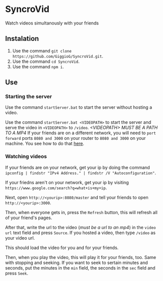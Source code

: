 # SyncroVid
Watch videos simultanously with your friends
## Instalation
1. Use the command `git clone https://github.com/GiggioG/SyncroVid.git`.
2. Use the command `cd SyncroVid`.
3. Use the command `npm i`.
## Use
### Starting the server
Use the command `startServer.bat` to start the server without hosting a video.

Use the command `startServer.bat <VIDEOPATH>` to start the server and serve the video in `<VIDEOPATH>` to `/video`. *\<VIDEOPATH> MUST BE A PATH TO A MP4*
If your friends are on a different network, you will need to `port forward` ports `8080 and 3000` on your router to `8080 and 3000` on your machine. You see how to do that [here](https://www.noip.com/support/knowledgebase/general-port-forwarding-guide/).
### Watching videos
If your friends are on your network, get your ip by doing the command `ipconfig | findstr "IPv4 Address." | findstr /V "Autoconfiguration"`.

If your friedns aren't on your network, get your ip by visiting `https://www.google.com/search?q=what+is+my+ip`.

Next, open `http://<yourip>:8080/master` and tell your friends to open `http://<yourip>:3000`.

Then, when everyone gets in, press the `Refresh` button, this will refresh all of your friend's pages.

After that, write the url to the video (*must be a url to an mp4*) in the `video url` text field and press `Source`. If you hosted a video, then type `/video` as your video url.

This should load the video for you and for your friends.

Then, when you play the video, this will play it for your friends, too. Same with stopping and seeking. If you want to seek to sertain minutes and seconds, put the minutes in the `min` field, the seconds in the `sec` field and press `Seek`.